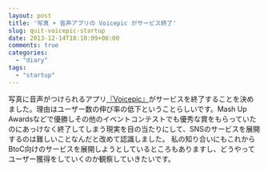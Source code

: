 ```yaml
---
layout: post
title: '写真 + 音声アプリの Voicepic がサービス終了'
slug: quit-voicepic-startup
date: 2013-12-14T18:10:09+00:00
comments: true
categories:
  - "diary"
tags:
  - "startup"
---
```


写真に音声がつけられるアプリ<a href="http://voicepic.me/" title="voicepic" target="_blank">『Voicepic』</a>がサービスを終了することを決めました。理由はユーザー数の伸び率の低下ということらしいです。Mash Up Awardsなどで優勝しその他のイベントコンテストでも優秀な賞をもらっていたのにあっけなく終了してしまう現実を目の当たりにして、SNSのサービスを展開するのは難しいことなんだと改めて認識しました。
私の知り合いにもこれからBtoC向けのサービスを展開しようとしているところもありますし、どうやってユーザー獲得をしていくのか観察していきたいです。
